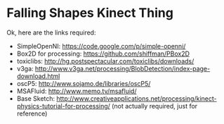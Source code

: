 # Falling Shapes Kinect Thing

Ok, here are the links required:

* SimpleOpenNI: https://code.google.com/p/simple-openni/
* Box2D for processing: https://github.com/shiffman/PBox2D
* toxiclibs: http://hg.postspectacular.com/toxiclibs/downloads/
* v3ga: http://www.v3ga.net/processing/BlobDetection/index-page-download.html
* oscP5: http://www.sojamo.de/libraries/oscP5/
* MSAFluid: http://www.memo.tv/msafluid/
* Base Sketch: http://www.creativeapplications.net/processing/kinect-physics-tutorial-for-processing/  (not actually required, just for reference)
